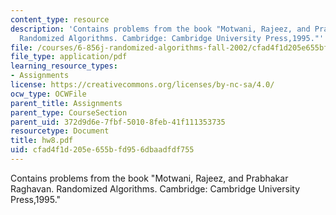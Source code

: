```yaml
---
content_type: resource
description: 'Contains problems from the book "Motwani, Rajeez, and Prabhakar Raghavan.
  Randomized Algorithms. Cambridge: Cambridge University Press,1995."'
file: /courses/6-856j-randomized-algorithms-fall-2002/cfad4f1d205e655bfd956dbaadfdf755_hw8.pdf
file_type: application/pdf
learning_resource_types:
- Assignments
license: https://creativecommons.org/licenses/by-nc-sa/4.0/
ocw_type: OCWFile
parent_title: Assignments
parent_type: CourseSection
parent_uid: 372d9d6e-7fbf-5010-8feb-41f111353735
resourcetype: Document
title: hw8.pdf
uid: cfad4f1d-205e-655b-fd95-6dbaadfdf755
---
```

Contains problems from the book "Motwani, Rajeez, and Prabhakar Raghavan. Randomized Algorithms. Cambridge: Cambridge University Press,1995."